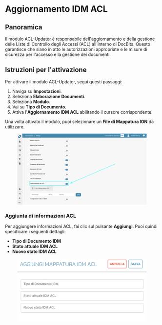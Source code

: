 # Aggiornamento IDM ACL

## Panoramica

Il modulo ACL-Updater è responsabile dell'aggiornamento e della gestione delle Liste di Controllo degli Accessi (ACL) all'interno di DocBits. Questo garantisce che siano in atto le autorizzazioni appropriate e le misure di sicurezza per l'accesso e la gestione dei documenti.

## Istruzioni per l'attivazione

Per attivare il modulo ACL-Updater, segui questi passaggi:

1. Naviga su **Impostazioni**.
2. Seleziona **Elaborazione Documenti**.
3. Seleziona **Modulo**.
4. Vai su **Tipo di Documento**.
5. Attiva l'**Aggiornamento IDM ACL** abilitando il cursore corrispondente.

Una volta attivato il modulo, puoi selezionare un **File di Mappatura ION** da utilizzare.

<figure><img src="../../../../.gitbook/assets/IDM-ACL-UPDATER1_it.png" alt=""><figcaption></figcaption></figure>

### Aggiunta di informazioni ACL

Per aggiungere informazioni ACL, fai clic sul pulsante **Aggiungi**. Puoi quindi specificare i seguenti dettagli:

* **Tipo di Documento IDM**
* **Stato attuale IDM ACL**
* **Nuovo stato IDM ACL**

<figure><img src="../../../../.gitbook/assets/IDM-ACL-UPDATER2_it.png" alt="" width="563"><figcaption></figcaption></figure>
